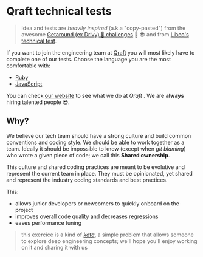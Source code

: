 # Qraft technical tests

> Idea and tests are _heavily inspired_ (a.k.a "copy-pasted") from the awesome [Getaround (ex Drivy) 🚗 challenges](https://github.com/drivy/jobs) 🙏 😎 and from [Libeo's technical test](https://github.com/libeo-tech/take-home-test-inato).

If you want to join the engineering team at [Qraft](https://qraft.tech) you will most likely have to complete one of our tests. Choose the language you are the most comfortable with:

- [Ruby](ruby/)
- [JavaScript](javascript/)

You can check [our website](https://qraft.tech) to see what we do at _Qraft_ . We are **always** hiring talented people 😎.

## Why?

We believe our tech team should have a strong culture and build common conventions and coding style. We should be able to work together as a team. Ideally it should be impossible to know (except when _git blaming_) who wrote a given piece of code; we call this **Shared ownership**.

This culture and shared coding practices are meant to be evolutive and represent the current team in place. They must be opinionated, yet shared and represent the industry coding standards and best practices.

This:

- allows junior developers or newcomers to quickly onboard on the project
- improves overall code quality and decreases regressions
- eases performance tuning

> this exercice is a kind of [_kata_](http://codekata.com/), a simple problem that allows someone to explore deep engineering concepts; we'll hope you'll enjoy working on it and sharing it with us
